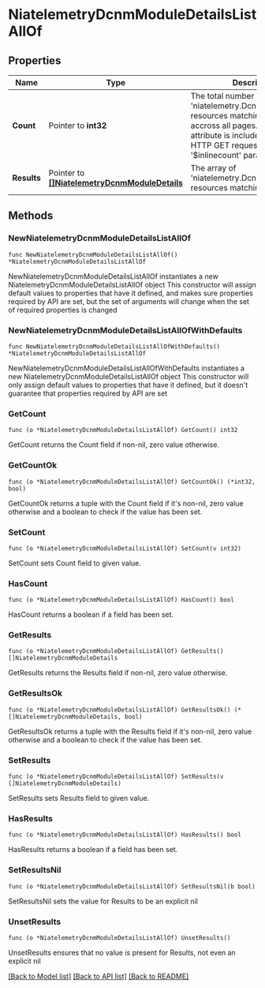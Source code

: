 # NiatelemetryDcnmModuleDetailsListAllOf

## Properties

Name | Type | Description | Notes
------------ | ------------- | ------------- | -------------
**Count** | Pointer to **int32** | The total number of &#39;niatelemetry.DcnmModuleDetails&#39; resources matching the request, accross all pages. The &#39;Count&#39; attribute is included when the HTTP GET request includes the &#39;$inlinecount&#39; parameter. | [optional] 
**Results** | Pointer to [**[]NiatelemetryDcnmModuleDetails**](NiatelemetryDcnmModuleDetails.md) | The array of &#39;niatelemetry.DcnmModuleDetails&#39; resources matching the request. | [optional] 

## Methods

### NewNiatelemetryDcnmModuleDetailsListAllOf

`func NewNiatelemetryDcnmModuleDetailsListAllOf() *NiatelemetryDcnmModuleDetailsListAllOf`

NewNiatelemetryDcnmModuleDetailsListAllOf instantiates a new NiatelemetryDcnmModuleDetailsListAllOf object
This constructor will assign default values to properties that have it defined,
and makes sure properties required by API are set, but the set of arguments
will change when the set of required properties is changed

### NewNiatelemetryDcnmModuleDetailsListAllOfWithDefaults

`func NewNiatelemetryDcnmModuleDetailsListAllOfWithDefaults() *NiatelemetryDcnmModuleDetailsListAllOf`

NewNiatelemetryDcnmModuleDetailsListAllOfWithDefaults instantiates a new NiatelemetryDcnmModuleDetailsListAllOf object
This constructor will only assign default values to properties that have it defined,
but it doesn't guarantee that properties required by API are set

### GetCount

`func (o *NiatelemetryDcnmModuleDetailsListAllOf) GetCount() int32`

GetCount returns the Count field if non-nil, zero value otherwise.

### GetCountOk

`func (o *NiatelemetryDcnmModuleDetailsListAllOf) GetCountOk() (*int32, bool)`

GetCountOk returns a tuple with the Count field if it's non-nil, zero value otherwise
and a boolean to check if the value has been set.

### SetCount

`func (o *NiatelemetryDcnmModuleDetailsListAllOf) SetCount(v int32)`

SetCount sets Count field to given value.

### HasCount

`func (o *NiatelemetryDcnmModuleDetailsListAllOf) HasCount() bool`

HasCount returns a boolean if a field has been set.

### GetResults

`func (o *NiatelemetryDcnmModuleDetailsListAllOf) GetResults() []NiatelemetryDcnmModuleDetails`

GetResults returns the Results field if non-nil, zero value otherwise.

### GetResultsOk

`func (o *NiatelemetryDcnmModuleDetailsListAllOf) GetResultsOk() (*[]NiatelemetryDcnmModuleDetails, bool)`

GetResultsOk returns a tuple with the Results field if it's non-nil, zero value otherwise
and a boolean to check if the value has been set.

### SetResults

`func (o *NiatelemetryDcnmModuleDetailsListAllOf) SetResults(v []NiatelemetryDcnmModuleDetails)`

SetResults sets Results field to given value.

### HasResults

`func (o *NiatelemetryDcnmModuleDetailsListAllOf) HasResults() bool`

HasResults returns a boolean if a field has been set.

### SetResultsNil

`func (o *NiatelemetryDcnmModuleDetailsListAllOf) SetResultsNil(b bool)`

 SetResultsNil sets the value for Results to be an explicit nil

### UnsetResults
`func (o *NiatelemetryDcnmModuleDetailsListAllOf) UnsetResults()`

UnsetResults ensures that no value is present for Results, not even an explicit nil

[[Back to Model list]](../README.md#documentation-for-models) [[Back to API list]](../README.md#documentation-for-api-endpoints) [[Back to README]](../README.md)


